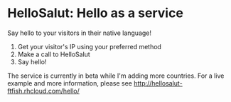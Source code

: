 HelloSalut: Hello as a service
==============================

Say hello to your visitors in their native language!

1. Get your visitor's IP using your preferred method
2. Make a call to HelloSalut
3. Say hello!

The service is currently in beta while I'm adding more countries. For a live example and more information, please see http://hellosalut-ftfish.rhcloud.com/hello/